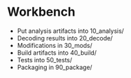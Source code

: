 # Workbench
- Put analysis artifacts into 10_analysis/
- Decoding results into 20_decode/
- Modifications in 30_mods/
- Build artifacts into 40_build/
- Tests into 50_tests/
- Packaging in 90_package/

